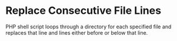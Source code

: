 # Replace Consecutive File Lines

PHP shell script loops through a directory for each specified file and replaces that line and lines either before or below that line.
